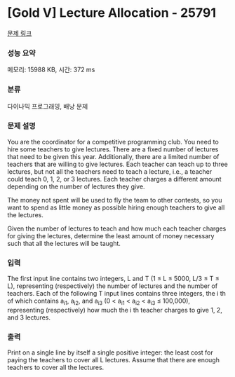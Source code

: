 # [Gold V] Lecture Allocation - 25791 

[문제 링크](https://www.acmicpc.net/problem/25791) 

### 성능 요약

메모리: 15988 KB, 시간: 372 ms

### 분류

다이나믹 프로그래밍, 배낭 문제

### 문제 설명

<p>You are the coordinator for a competitive programming club. You need to hire some teachers to give lectures. There are a fixed number of lectures that need to be given this year. Additionally, there are a limited number of teachers that are willing to give lectures. Each teacher can teach up to three lectures, but not all the teachers need to teach a lecture, i.e., a teacher could teach 0, 1, 2, or 3 lectures. Each teacher charges a different amount depending on the number of lectures they give.</p>

<p>The money not spent will be used to fly the team to other contests, so you want to spend as little money as possible hiring enough teachers to give all the lectures.</p>

<p>Given the number of lectures to teach and how much each teacher charges for giving the lectures, determine the least amount of money necessary such that all the lectures will be taught.</p>

### 입력 

 <p>The first input line contains two integers, L and T (1 ≤ L ≤ 5000, L/3 ≤ T ≤ L), representing (respectively) the number of lectures and the number of teachers. Each of the following T input lines contains three integers, the i th of which contains a<sub>i1</sub>, a<sub>i2</sub>, and a<sub>i3</sub> (0 < a<sub>i1</sub> < a<sub>i2</sub> < a<sub>i3</sub> ≤ 100,000), representing (respectively) how much the i th teacher charges to give 1, 2, and 3 lectures.</p>

### 출력 

 <p>Print on a single line by itself a single positive integer: the least cost for paying the teachers to cover all L lectures. Assume that there are enough teachers to cover all the lectures.</p>

